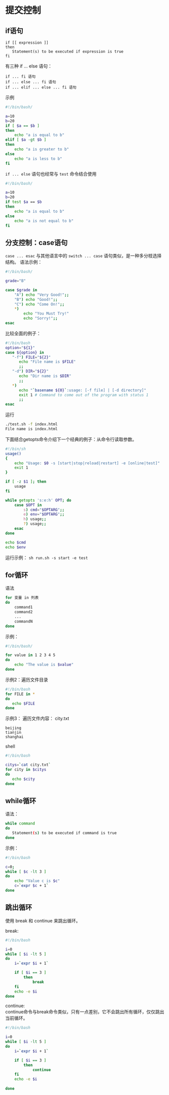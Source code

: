 # 提交控制

## if语句

```
if [[ expression ]]
then
   Statement(s) to be executed if expression is true
fi
```

有三种 if ... else 语句：                 
```
if ... fi 语句
if ... else ... fi 语句
if ... elif ... else ... fi 语句
```

示例
```bash
#!/bin/bash/

a=10
b=20
if [ $a == $b ]
then 
	echo "a is equal to b"
elif [ $a -gt $b ]
then
	echo "a is greater to b"
else
	echo "a is less to b"
fi
```

`if ... else` 语句也经常与 `test` 命令结合使用
```bash
#!/bin/bash/

a=10
b=20
if test $a == $b 
then 
	echo "a is equal to b"
else
	echo "a is not equal to b"
fi
```

## 分支控制：case语句
`case ... esac` 与其他语言中的 `switch ... case` 语句类似，是一种多分枝选择结构。
语法示例：                   
```bash
#!/bin/bash/

grade="B"

case $grade in 
	"A") echo "Very Good!";;
	"B") echo "Good!";;
	"C") echo "Come On!";;
	*) 
		echo "You Must Try!"
		echo "Sorry!";;
esac
```

比较全面的例子：                
```bash
#!/bin/bash
option="${1}"
case ${option} in
   "-f") FILE="${2}"
      echo "File name is $FILE"
      ;;
   "-d") DIR="${2}"
      echo "Dir name is $DIR"
      ;;
   *) 
      echo "`basename ${0}`:usage: [-f file] | [-d directory]"
      exit 1 # Command to come out of the program with status 1
      ;;
esac
```
运行              
```bash
./test.sh -f index.html
File name is index.html
```

下面结合getopts命令介绍下一个经典的例子：从命令行读取参数。                           
```bash
#!/bin/sh
usage()
{
    echo "Usage: $0 -s [start|stop|reload|restart] -e [online|test]"
    exit 1
}

if [ -z $1 ]; then
    usage
fi

while getopts 's:e:h' OPT; do
    case $OPT in
        s) cmd="$OPTARG";;
        e) env="$OPTARG";;
        h) usage;;
        ?) usage;;
    esac
done

echo $cmd
echo $env
```
运行示例： `sh run.sh -s start -e test`                          

## for循环
语法                      
```bash
for 变量 in 列表
do
    command1
    command2
    ...
    commandN
done
```

示例：                     
```bash
#!/bin/bash/

for value in 1 2 3 4 5
do 
	echo "The value is $value"
done
```

示例2：遍历文件目录                    
```bash
#!/bin/bash
for FILE in *
do
   echo $FILE
done
```

示例3： 遍历文件内容： city.txt
```
beijing
tianjin
shanghai
```
shell               
```bash
#!/bin/bash

citys=`cat city.txt`
for city in $citys
do
   echo $city
done
```

## while循环
语法：
```bash
while command
do
   Statement(s) to be executed if command is true
done
```
示例：                 
```bash
#!/bin/bash

c=0;
while [ $c -lt 3 ]
do
	echo "Value c is $c"
	c=`expr $c + 1`
done
```

## 跳出循环
使用 break 和 continue 来跳出循环。

break:              
```bash
#!/bin/bash

i=0
while [ $i -lt 5 ]
do
	i=`expr $i + 1`

	if [ $i == 3 ]
		then
			break
	fi
	echo -e $i
done
```


continue:               
continue命令与break命令类似，只有一点差别，它不会跳出所有循环，仅仅跳出当前循环。
```bash
#!/bin/bash

i=0
while [ $i -lt 5 ]
do
	i=`expr $i + 1`

	if [ $i == 3 ]
		then
			continue
	fi
	echo -e $i
	
done
```



